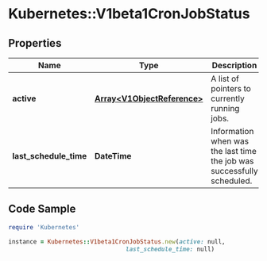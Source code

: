 # Kubernetes::V1beta1CronJobStatus

## Properties

Name | Type | Description | Notes
------------ | ------------- | ------------- | -------------
**active** | [**Array&lt;V1ObjectReference&gt;**](V1ObjectReference.md) | A list of pointers to currently running jobs. | [optional] 
**last_schedule_time** | **DateTime** | Information when was the last time the job was successfully scheduled. | [optional] 

## Code Sample

```ruby
require 'Kubernetes'

instance = Kubernetes::V1beta1CronJobStatus.new(active: null,
                                 last_schedule_time: null)
```


